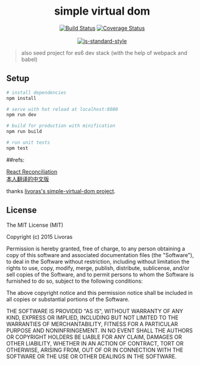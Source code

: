 <h1 align="center">simple virtual dom</h1>

<p align="center">
  <a href="https://circleci.com/gh/IndexXuan/simple-virtual-dom-es6/tree/master"><img src="https://circleci.com/gh/IndexXuan/simple-virtual-dom-es6/tree/master.svg?style=shield" alt="Build Status"></a>
  <a href="https://codecov.io/github/IndexXuan/simple-virtual-dom-es6?branch=master"><img src="https://codecov.io/github/IndexXuan/simple-virtual-dom-es6/coverage.svg?branch=dev" alt="Coverage Status"></a>
  <br>
  <br>
  <a href="https://github.com/airbnb/javascript"><img src="https://cdn.rawgit.com/feross/standard/master/badge.svg" alt="js-standard-style"></a>
</p>

>also seed project for es6 dev stack (with the help of webpack and babel)

## Setup

``` bash
# install dependencies
npm install

# serve with hot reload at localhost:8080
npm run dev

# build for production with minification
npm run build

# run unit tests
npm test
```

##refs:  

[React Reconciliation](http://facebook.github.io/react/docs/reconciliation.html)  
[本人翻译的中文版](./refs/React-Reconciliation.md)   

thanks [livoras's simple-virtual-dom project](http://github.com/livoras/simple-virtual-dom).

## License

The MIT License (MIT)

Copyright (c) 2015 Livoras

Permission is hereby granted, free of charge, to any person obtaining a copy
of this software and associated documentation files (the "Software"), to deal
in the Software without restriction, including without limitation the rights
to use, copy, modify, merge, publish, distribute, sublicense, and/or sell
copies of the Software, and to permit persons to whom the Software is
furnished to do so, subject to the following conditions:

The above copyright notice and this permission notice shall be included in all
copies or substantial portions of the Software.

THE SOFTWARE IS PROVIDED "AS IS", WITHOUT WARRANTY OF ANY KIND, EXPRESS OR
IMPLIED, INCLUDING BUT NOT LIMITED TO THE WARRANTIES OF MERCHANTABILITY,
FITNESS FOR A PARTICULAR PURPOSE AND NONINFRINGEMENT. IN NO EVENT SHALL THE
AUTHORS OR COPYRIGHT HOLDERS BE LIABLE FOR ANY CLAIM, DAMAGES OR OTHER
LIABILITY, WHETHER IN AN ACTION OF CONTRACT, TORT OR OTHERWISE, ARISING FROM,
OUT OF OR IN CONNECTION WITH THE SOFTWARE OR THE USE OR OTHER DEALINGS IN THE
SOFTWARE.

